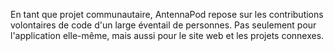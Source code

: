 En tant que projet communautaire, AntennaPod repose sur les contributions volontaires de code d'un large éventail de personnes. Pas seulement pour l'application elle-même, mais aussi pour le site web et les projets connexes.
